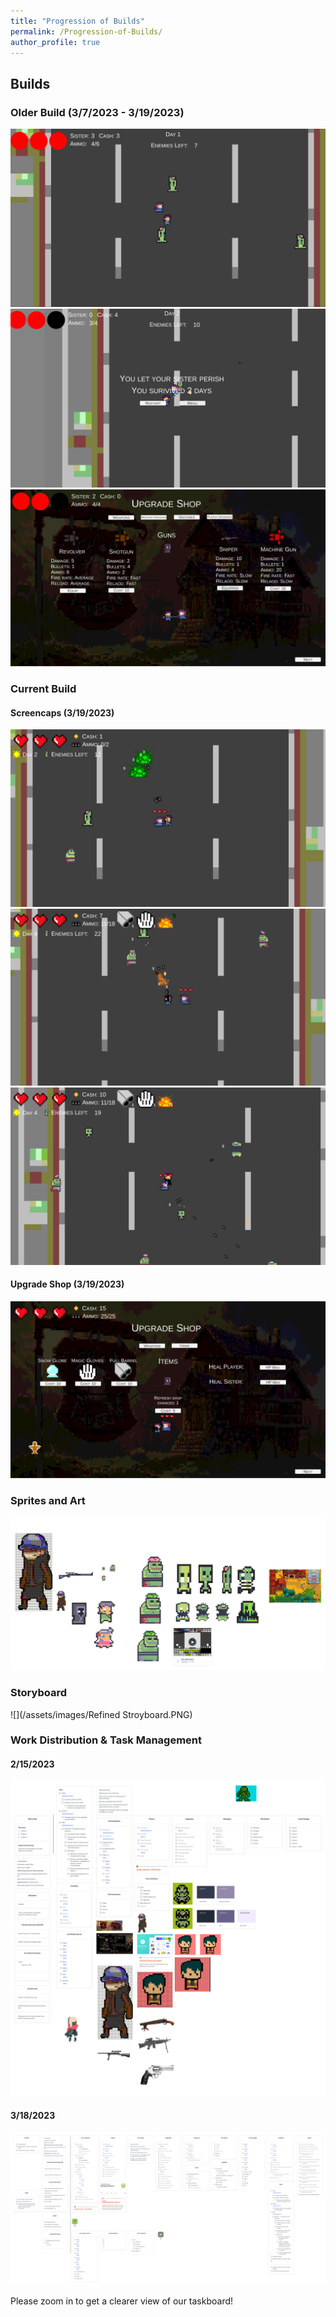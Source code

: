 ```yaml
---
title: "Progression of Builds"
permalink: /Progression-of-Builds/
author_profile: true
---
```


## Builds

### Older Build (3/7/2023 - 3/19/2023)

![](/assets/images/oldgamesample1.png)
![](/assets/images/oldgamesample2.png)
![](/assets/images/oldupgradeshop.png)

### Current Build

#### Screencaps (3/19/2023)

![](/assets/images/gamesample1.png)
![](/assets/images/gamesample2.png)
![](/assets/images/gamesample3.png)

#### Upgrade Shop (3/19/2023)

![](/assets/images/upgradeshop.png)

### Sprites and Art

![](/assets/images/sprites.png)

### Storyboard

![](/assets/images/Refined Stroyboard.PNG)

### Work Distribution & Task Management

#### 2/15/2023

![](/assets/images/canvas-zombie.png)

#### 3/18/2023

![](/assets/images/tasklist2.png)

Please zoom in to get a clearer view of our taskboard!
